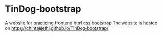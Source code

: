 # TinDog-bootstrap
A website for practicing frontend html css bootstrap 
The website is hosted on https://chintanjethi.github.io/TinDog-bootstrap/
